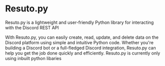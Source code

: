 # Resuto.py
Resuto.py is a lightweight and user-friendly Python library for interacting with the Discord REST API

With Resuto.py, you can easily create, read, update, and delete data on the Discord platform using simple and intuitive Python code. Whether you're building a Discord bot or a full-fledged Discord integration, Resuto.py can help you get the job done quickly and efficiently. Resuto.py is currently only using inbuilt python libaries
